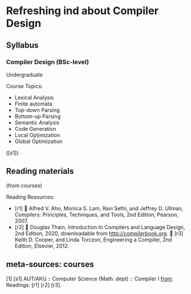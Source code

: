 # Refreshing ind about Compiler Design

## Syllabus
### Compiler Design (BSc-level)
Undergraduate

Course Topics:
* Lexical Analysis
* Finite automata
* Top-down Parsing
* Bottom-up Parsing
* Semantic Analysis
* Code Generation
* Local Optimization
* Global Optimization




([s1])

## Reading materials
(from courses)

Reading Resources:
* [r1]  Alfred V. Aho, Monica S. Lam, Ravi Sethi, and Jeffrey D. Ullman, Compilers: Principles,
Techniques, and Tools, 2nd Edition, Pearson, 2007.
* [r2]  Douglas Thain, Introduction to Compilers and Language Design,
2nd Edition, 2020, downloadable from http://compilerbook.org.
 [r3] Keith D. Cooper, and Linda Torczon, Engineering a Compiler, 2nd Edition, Elsevier, 2012.



## meta-sources: courses
[1]  [s1] AUT/AKU :: Computer Science (Math. dept) :: Compiler I   [from](https://math.aut.ac.ir/files/math/files/Bsc/ComputerSciences/Program_in_English/Compiler.pdf).
Readings: [r1] [r2] [r3].
